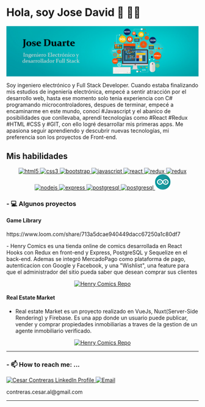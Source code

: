 # Hola, soy Jose David 👋 👨‍💻

    
   <img src="https://github.com/jdavidduart/jdavidduart/blob/main/images/banner.PNG" alt="Banner" align="center">     
<p>
Soy ingeniero electrónico y Full Stack Developer. Cuando estaba finalizando mis estudios de ingeniería electrónica, empecé a sentir atracción por el desarrollo web, hasta ese momento solo tenia experiencia con C# programando microcontroladores, despues de terminar, empecé a encaminarme en este mundo, conocí #Javascript y el abanico de posibilidades que conllevaba, aprendí tecnologías como #React #Redux #HTML #CSS y #GIT, con ello logré desarrollar mis primeras apps. Me apasiona seguir aprendiendo y descubrir nuevas tecnologías, mi preferencia son los proyectos de Front-end.

</p>

## Mis habilidades
<p width='40%' height="100%"align="center"> 
   <a href="https://www.w3.org/html/" target="_blank"> <img src="https://icongr.am/devicon/html5-original-wordmark.svg?size=40&color=currentColor" alt="html5"             width="40" height="40"/> </a>   
   <a href="https://www.w3schools.com/css/" target="_blank"> <img src="https://icongr.am/devicon/css3-original-wordmark.svg?size=40&color=currentColor" alt="css3"         width="40" height="40"/> </a>
   <a href="https://getbootstrap.com" target="_blank"> <img src="https://icongr.am/devicon/bootstrap-plain-wordmark.svg?size=40&color=currentColor" alt="bootstrap"             width="40" height="40"/> </a>    
   <a href="https://developer.mozilla.org/en-US/docs/Web/JavaScript" target="_blank">
      <img src="https://icongr.am/devicon/javascript-original.svg?size=40&color=currentColor" alt="javascript" width="40" height="40"/> </a>
   <a href="https://reactjs.org/" target="_blank"> <img src="https://icongr.am/devicon/react-original.svg?size=40&color=currentColor" alt="react"                 width="40" height="40"/> </a>
   <a href="https://vuejs.org/" target="_blank"> <img src="https://icongr.am/devicon/vuejs-original-wordmark.svg?size=40&color=2ec539" alt="redux" width="40" height="40"/> 
    </a>
    <a href="https://es.redux.js.org/" target="_blank"> <img src="https://cdn.icon-icons.com/icons2/2415/PNG/512/redux_original_logo_icon_146365.png" alt="redux" width="40" height="40"/> 
    </a>
   <a href="https://nodejs.org" target="_blank"> <img src="https://icongr.am/devicon/nodejs-original-wordmark.svg?size=40&color=currentColor" alt="nodejs" width="40" height="40"/> </a>
   <a href="https://expressjs.com" target="_blank"> <img src="https://icongr.am/devicon/express-original-wordmark.svg?size=40&color=2ec539" alt="express"  width="40" height="40"/> </a>
   <a href="https://www.postgresql.org" target="_blank"> <img src="https://icongr.am/devicon/postgresql-original-wordmark.svg?size=40&color=2ec539"  alt="postgresql" width="40" height="40"/> </a>
   <a href="https://sequelize.org" target="_blank"> <img src="https://icongr.am/devicon/sequelize-original.svg?size=40&color=2ec539" alt="postgresql" width="40"               height="40"/> </a>
   <img src="https://github.com/jdavidduart/jdavidduart/blob/main/images/arduino.png" alt="Arduino" width="40" height="40">  
 </p>

  
  
  

### - :computer: Algunos proyectos

#### Game Library
<p>
https://www.loom.com/share/713a5dcae940449dacc67250a1c80df7
</p>

<span>
  - Henry Comics es una tienda online de comics desarrollada en React Hooks con Redux en front-end y Express, PostgreSQL y Sequelize en el back-end.
    Ademas se integró MercadoPago como plataforma de pago, autenticacion con Google y Facebook, y una "Wishlist", una feature para que el administrador del sitio pueda saber que     desean comprar sus clientes
</span>


</div>
<p align='center'>     
   <a align='center' href="https://henry-comics.vercel.app/">
      <img src="https://user-images.githubusercontent.com/67916064/99194199-c45f8180-275c-11eb-8cc0-d509b16762e4.png" alt="Henry Comics Repo"   width="50%">  
    </a>
</p>

#### Real Estate Market

  - Real estate Market es un proyecto realizado en VueJs, Nuxt(Server-Side Rendering) y Firebase. Es una app donde un usuario puede publicar, vender y comprar propiedades        inmobiliarias a traves de la gestion de un agente inmobiliario verificado. 

<p align='center'>     
   <a align='center' href="https://usla-market.web.app/">
      <img src="https://user-images.githubusercontent.com/67916064/109821155-75a6fc00-7c14-11eb-9156-0b27ed7d9a80.png" alt="Henry Comics Repo"   width="50%">  
    </a>
</p>


    

******
### - 📫 How to reach me: ...
   <p>
      <a href="https://www.linkedin.com/in/contreras-cesar-alejandro/">
         <img src="https://www.vectorlogo.zone/logos/linkedin/linkedin-icon.svg" alt="Cesar Contreras LinkedIn Profile" height="30" width="30">
      </a>   
      <a align='right' href="mailto:contreras.cesar.al@gmail.com">
         <img alt="Email" src="https://www.vectorlogo.zone/logos/gmail/gmail-icon.svg" height="30" width="30"/>
      </a>  
   </p>
   <p><label>contreras.cesar.al@gmail.com</label></p>
   
   
  ******

<!--
**cescontreras/cescontreras** is a ✨ _special_ ✨ repository because its `README.md` (this file) appears on your GitHub profile.

Here are some ideas to get you started:

- 🔭 I’m currently working on ...
- 🌱 I’m currently learning ...
- 👯 I’m looking to collaborate on ...
- 🤔 I’m looking for help with ...
- 💬 Ask me about ...

- 😄 Pronouns: ...
- ⚡ Fun fact: ...
-->